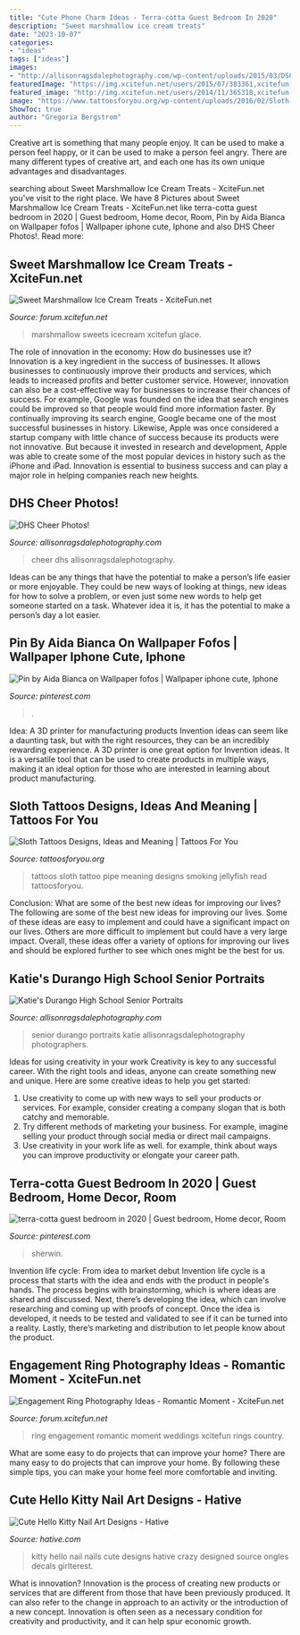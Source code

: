 ```yaml
---
title: "Cute Phone Charm Ideas - Terra-cotta Guest Bedroom In 2020"
description: "Sweet marshmallow ice cream treats"
date: "2023-10-07"
categories:
- "ideas"
tags: ["ideas"]
images:
- "http://allisonragsdalephotography.com/wp-content/uploads/2015/03/DSC3678-1024x731.jpg"
featuredImage: "https://img.xcitefun.net/users/2015/07/383361,xcitefun-marshmallow-ice-cream-3.jpg"
featured_image: "http://img.xcitefun.net/users/2014/11/365318,xcitefun-ring-photography-6.jpg"
image: "https://www.tattoosforyou.org/wp-content/uploads/2016/02/Sloth-Tattoos.jpg"
ShowToc: true
author: "Gregoria Bergstrom"
---
```



Creative art is something that many people enjoy. It can be used to make a person feel happy, or it can be used to make a person feel angry. There are many different types of creative art, and each one has its own unique advantages and disadvantages.

	

		
searching about Sweet Marshmallow Ice Cream Treats - XciteFun.net you've visit to the right place. We have 8 Pictures about Sweet Marshmallow Ice Cream Treats - XciteFun.net like terra-cotta guest bedroom in 2020 | Guest bedroom, Home decor, Room, Pin by Aida Bianca on Wallpaper fofos | Wallpaper iphone cute, Iphone and also DHS Cheer Photos!. Read more:
		
    
## Sweet Marshmallow Ice Cream Treats - XciteFun.net

<img loading=lazy src="https://img.xcitefun.net/users/2015/07/383361,xcitefun-marshmallow-ice-cream-3.jpg" onerror="this.onerror=null;this.src='https://tse2.mm.bing.net/th?id=OIP.2QDv4HiQgjq0dfL9aV9UUgHaJ4&amp;pid=15.1';" alt="Sweet Marshmallow Ice Cream Treats - XciteFun.net">

_Source: forum.xcitefun.net_

>marshmallow sweets icecream xcitefun glace. 

	

The role of innovation in the economy: How do businesses use it?
Innovation is a key ingredient in the success of businesses. It allows businesses to continuously improve their products and services, which leads to increased profits and better customer service. However, innovation can also be a cost-effective way for businesses to increase their chances of success. For example, Google was founded on the idea that search engines could be improved so that people would find more information faster. By continually improving its search engine, Google became one of the most successful businesses in history. Likewise, Apple was once considered a startup company with little chance of success because its products were not innovative. But because it invested in research and development, Apple was able to create some of the most popular devices in history such as the iPhone and iPad. Innovation is essential to business success and can play a major role in helping companies reach new heights.

    
## DHS Cheer Photos!

<img loading=lazy src="http://allisonragsdalephotography.com/wp-content/uploads/2015/03/DSC3678-1024x731.jpg" onerror="this.onerror=null;this.src='https://tse4.mm.bing.net/th?id=OIP.hyphIzAffshCPQWjTI1UbwHaFS&amp;pid=15.1';" alt="DHS Cheer Photos!">

_Source: allisonragsdalephotography.com_

>cheer dhs allisonragsdalephotography. 

	

Ideas can be any things that have the potential to make a person’s life easier or more enjoyable. They could be new ways of looking at things, new ideas for how to solve a problem, or even just some new words to help get someone started on a task. Whatever idea it is, it has the potential to make a person’s day a lot easier.

    
## Pin By Aida Bianca On Wallpaper Fofos | Wallpaper Iphone Cute, Iphone

<img loading=lazy src="https://i.pinimg.com/736x/65/25/cc/6525cc2ce9b00894b4c23789f90bbbc9.jpg" onerror="this.onerror=null;this.src='https://tse2.mm.bing.net/th?id=OIP.18hxWgfbMZW4N1zLqxC83AHaNJ&amp;pid=15.1';" alt="Pin by Aida Bianca on Wallpaper fofos | Wallpaper iphone cute, Iphone">

_Source: pinterest.com_

>. 

	

Idea: A 3D printer for manufacturing products
Invention ideas can seem like a daunting task, but with the right resources, they can be an incredibly rewarding experience. A 3D printer is one great option for Invention ideas. It is a versatile tool that can be used to create products in multiple ways, making it an ideal option for those who are interested in learning about product manufacturing.

    
## Sloth Tattoos Designs, Ideas And Meaning | Tattoos For You

<img loading=lazy src="https://www.tattoosforyou.org/wp-content/uploads/2016/02/Sloth-Tattoos.jpg" onerror="this.onerror=null;this.src='https://tse3.mm.bing.net/th?id=OIP.MFQ1IhyZie2LVO4B1NpnDQHaJ6&amp;pid=15.1';" alt="Sloth Tattoos Designs, Ideas and Meaning | Tattoos For You">

_Source: tattoosforyou.org_

>tattoos sloth tattoo pipe meaning designs smoking jellyfish read tattoosforyou. 

	

Conclusion: What are some of the best new ideas for improving our lives?
The following are some of the best new ideas for improving our lives. Some of these ideas are easy to implement and could have a significant impact on our lives. Others are more difficult to implement but could have a very large impact. Overall, these ideas offer a variety of options for improving our lives and should be explored further to see which ones might be the best for us.

    
## Katie&#039;s Durango High School Senior Portraits

<img loading=lazy src="http://allisonragsdalephotography.com/wp-content/uploads/2014/12/DSC5087.jpg" onerror="this.onerror=null;this.src='https://tse4.mm.bing.net/th?id=OIP.ZF5WkOKqnH9Zn2r_8Gp3TAHaLI&amp;pid=15.1';" alt="Katie&#039;s Durango High School Senior Portraits">

_Source: allisonragsdalephotography.com_

>senior durango portraits katie allisonragsdalephotography photographers. 

	

Ideas for using creativity in your work
Creativity is key to any successful career. With the right tools and ideas, anyone can create something new and unique. Here are some creative ideas to help you get started: 
1. Use creativity to come up with new ways to sell your products or services. For example, consider creating a company slogan that is both catchy and memorable. 
2. Try different methods of marketing your business. For example, imagine selling your product through social media or direct mail campaigns. 
3. Use creativity in your work life as well. for example, think about ways you can improve productivity or elongate your career path.

    
## Terra-cotta Guest Bedroom In 2020 | Guest Bedroom, Home Decor, Room

<img loading=lazy src="https://i.pinimg.com/736x/37/99/bc/3799bc652a8344a0e0930e26a9c98407.jpg" onerror="this.onerror=null;this.src='https://tse4.mm.bing.net/th?id=OIP.YTWDG7sc3PLxsNuQtmnBRgHaJ3&amp;pid=15.1';" alt="terra-cotta guest bedroom in 2020 | Guest bedroom, Home decor, Room">

_Source: pinterest.com_

>sherwin. 

	

Invention life cycle: From idea to market debut
Invention life cycle is a process that starts with the idea and ends with the product in people's hands. The process begins with brainstorming, which is where ideas are shared and discussed. Next, there’s developing the idea, which can involve researching and coming up with proofs of concept. Once the idea is developed, it needs to be tested and validated to see if it can be turned into a reality. Lastly, there’s marketing and distribution to let people know about the product.

    
## Engagement Ring Photography Ideas - Romantic Moment - XciteFun.net

<img loading=lazy src="http://img.xcitefun.net/users/2014/11/365318,xcitefun-ring-photography-6.jpg" onerror="this.onerror=null;this.src='https://tse2.mm.bing.net/th?id=OIP.1X5DjCTz2k7coOz0O0gcwQHaLH&amp;pid=15.1';" alt="Engagement Ring Photography Ideas - Romantic Moment - XciteFun.net">

_Source: forum.xcitefun.net_

>ring engagement romantic moment weddings xcitefun rings country. 

	

What are some easy to do projects that can improve your home?
There are many easy to do projects that can improve your home. By following these simple tips, you can make your home feel more comfortable and inviting.

    
## Cute Hello Kitty Nail Art Designs - Hative

<img loading=lazy src="https://hative.com/wp-content/uploads/2015/01/hello-kitty-nails/3-cute-hello-kitty-nail-art-designs.jpg" onerror="this.onerror=null;this.src='https://tse4.mm.bing.net/th?id=OIP.L_LOpg_vqzypUhF5Wnu0qgHaJ3&amp;pid=15.1';" alt="Cute Hello Kitty Nail Art Designs - Hative">

_Source: hative.com_

>kitty hello nail nails cute designs hative crazy designed source ongles decals girlterest. 

	

What is innovation?
Innovation is the process of creating new products or services that are different from those that have been previously produced. It can also refer to the change in approach to an activity or the introduction of a new concept. Innovation is often seen as a necessary condition for creativity and productivity, and it can help spur economic growth.

